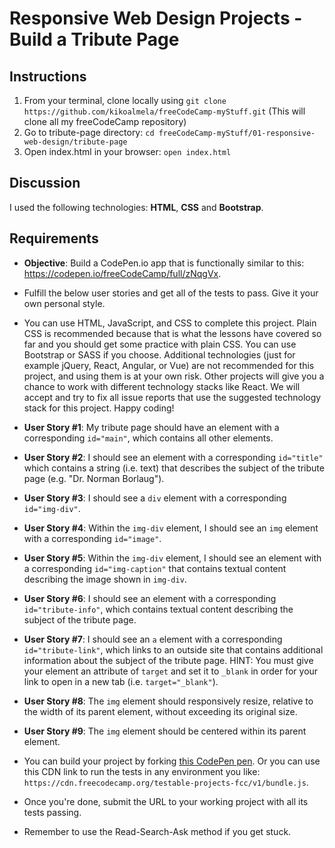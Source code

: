# Responsive Web Design Projects - Build a Tribute Page

## Instructions
1. From your terminal, clone locally using `git clone https://github.com/kikoalmela/freeCodeCamp-myStuff.git` (This will clone all my freeCodeCamp repository)
2. Go to tribute-page directory: `cd freeCodeCamp-myStuff/01-responsive-web-design/tribute-page`
3. Open index.html in your browser: `open index.html`


## Discussion
I used the following technologies: **HTML**, **CSS** and **Bootstrap**.

## Requirements
- **Objective**: Build a CodePen.io app that is functionally similar to this: https://codepen.io/freeCodeCamp/full/zNqgVx.

- Fulfill the below user stories and get all of the tests to pass. Give it your own personal style.
- You can use HTML, JavaScript, and CSS to complete this project. Plain CSS is recommended because that is what the lessons have covered so far and you should get some practice with plain CSS. You can use Bootstrap or SASS if you choose. Additional technologies (just for example jQuery, React, Angular, or Vue) are not recommended for this project, and using them is at your own risk. Other projects will give you a chance to work with different technology stacks like React. We will accept and try to fix all issue reports that use the suggested technology stack for this project. Happy coding!
- **User Story #1**: My tribute page should have an element with a corresponding `id="main"`, which contains all other elements.
- **User Story #2**: I should see an element with a corresponding `id="title"` which contains a string (i.e. text) that describes the subject of the tribute page (e.g. "Dr. Norman Borlaug").
- **User Story #3**: I should see a `div` element with a corresponding `id="img-div"`.
- **User Story #4**: Within the `img-div` element, I should see an `img` element with a corresponding `id="image"`.
- **User Story #5**: Within the `img-div` element, I should see an element with a corresponding `id="img-caption"` that contains textual content describing the image shown in `img-div`.
- **User Story #6**: I should see an element with a corresponding `id="tribute-info"`, which contains textual content describing the subject of the tribute page.
- **User Story #7**: I should see an `a` element with a corresponding `id="tribute-link"`, which links to an outside site that contains additional information about the subject of the tribute page. HINT: You must give your element an attribute of `target` and set it to `_blank` in order for your link to open in a new tab (i.e. `target="_blank"`).
- **User Story #8**: The `img` element should responsively resize, relative to the width of its parent element, without exceeding its original size.
- **User Story #9**: The `img` element should be centered within its parent element.
- You can build your project by forking [this CodePen pen](http://codepen.io/freeCodeCamp/pen/MJjpwO). Or you can use this CDN link to run the tests in any environment you like: `https://cdn.freecodecamp.org/testable-projects-fcc/v1/bundle.js`.
- Once you're done, submit the URL to your working project with all its tests passing.
- Remember to use the Read-Search-Ask method if you get stuck.